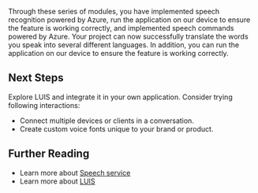 Through these series of modules, you have implemented speech recognition powered by Azure, run the application on our device to ensure the feature is working correctly, and implemented speech commands powered by Azure. 
Your project can now successfully translate the words you speak into several different languages. In addition, you can run the application on our device to ensure the feature is working correctly.

## Next Steps
Explore LUIS and integrate it in your own application. Consider trying following interactions:
* Connect multiple devices or clients in a conversation.
* Create custom voice fonts unique to your brand or product.

## Further Reading
* Learn more about [Speech service](https://docs.microsoft.com/azure/cognitive-services/speech-service/overview)
* Learn more about [LUIS](https://docs.microsoft.com/azure/cognitive-services/luis/what-is-luis)